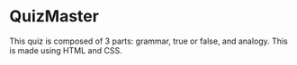 # QuizMaster
This quiz is composed of 3 parts: grammar, true or false, and analogy. This is made using HTML and CSS.
